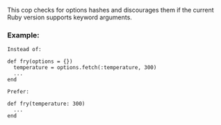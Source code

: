 This cop checks for options hashes and discourages them if the
current Ruby version supports keyword arguments.

### Example:
    Instead of:

    def fry(options = {})
      temperature = options.fetch(:temperature, 300)
      ...
    end

    Prefer:

    def fry(temperature: 300)
      ...
    end